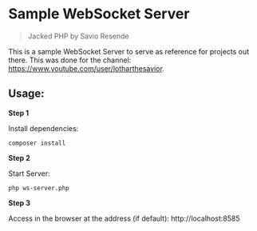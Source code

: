 
# Sample WebSocket Server
> Jacked PHP by Savio Resende

This is a sample WebSocket Server to serve as reference for projects out there. This was done for the channel: https://www.youtube.com/user/lotharthesavior.

## Usage:

**Step 1**

Install dependencies:

```shell
composer install
```

**Step 2**

Start Server:

```shell
php ws-server.php
```

**Step 3**

Access in the browser at the address (if default): http://localhost:8585